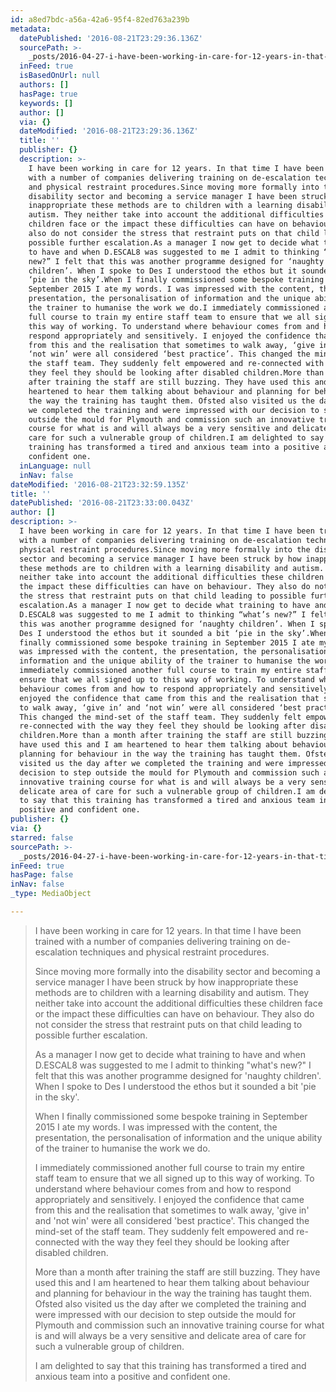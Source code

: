 ```yaml
---
id: a8ed7bdc-a56a-42a6-95f4-82ed763a239b
metadata:
  datePublished: '2016-08-21T23:29:36.136Z'
  sourcePath: >-
    _posts/2016-04-27-i-have-been-working-in-care-for-12-years-in-that-time-i-hav.md
  inFeed: true
  isBasedOnUrl: null
  authors: []
  hasPage: true
  keywords: []
  author: []
  via: {}
  dateModified: '2016-08-21T23:29:36.136Z'
  title: ''
  publisher: {}
  description: >-
    I have been working in care for 12 years. In that time I have been trained
    with a number of companies delivering training on de-escalation techniques
    and physical restraint procedures.Since moving more formally into the
    disability sector and becoming a service manager I have been struck by how
    inappropriate these methods are to children with a learning disability and
    autism. They neither take into account the additional difficulties these
    children face or the impact these difficulties can have on behaviour. They
    also do not consider the stress that restraint puts on that child leading to
    possible further escalation.As a manager I now get to decide what training
    to have and when D.ESCAL8 was suggested to me I admit to thinking “what’s
    new?” I felt that this was another programme designed for ‘naughty
    children’. When I spoke to Des I understood the ethos but it sounded a bit
    ‘pie in the sky’.When I finally commissioned some bespoke training in
    September 2015 I ate my words. I was impressed with the content, the
    presentation, the personalisation of information and the unique ability of
    the trainer to humanise the work we do.I immediately commissioned another
    full course to train my entire staff team to ensure that we all signed up to
    this way of working. To understand where behaviour comes from and how to
    respond appropriately and sensitively. I enjoyed the confidence that came
    from this and the realisation that sometimes to walk away, ‘give in’ and
    ‘not win’ were all considered ‘best practice’. This changed the mind-set of
    the staff team. They suddenly felt empowered and re-connected with the way
    they feel they should be looking after disabled children.More than a month
    after training the staff are still buzzing. They have used this and I am
    heartened to hear them talking about behaviour and planning for behaviour in
    the way the training has taught them. Ofsted also visited us the day after
    we completed the training and were impressed with our decision to step
    outside the mould for Plymouth and commission such an innovative training
    course for what is and will always be a very sensitive and delicate area of
    care for such a vulnerable group of children.I am delighted to say that this
    training has transformed a tired and anxious team into a positive and
    confident one.
  inLanguage: null
  inNav: false
dateModified: '2016-08-21T23:32:59.135Z'
title: ''
datePublished: '2016-08-21T23:33:00.043Z'
author: []
description: >-
  I have been working in care for 12 years. In that time I have been trained
  with a number of companies delivering training on de-escalation techniques and
  physical restraint procedures.Since moving more formally into the disability
  sector and becoming a service manager I have been struck by how inappropriate
  these methods are to children with a learning disability and autism. They
  neither take into account the additional difficulties these children face or
  the impact these difficulties can have on behaviour. They also do not consider
  the stress that restraint puts on that child leading to possible further
  escalation.As a manager I now get to decide what training to have and when
  D.ESCAL8 was suggested to me I admit to thinking “what’s new?” I felt that
  this was another programme designed for ‘naughty children’. When I spoke to
  Des I understood the ethos but it sounded a bit ‘pie in the sky’.When I
  finally commissioned some bespoke training in September 2015 I ate my words. I
  was impressed with the content, the presentation, the personalisation of
  information and the unique ability of the trainer to humanise the work we do.I
  immediately commissioned another full course to train my entire staff team to
  ensure that we all signed up to this way of working. To understand where
  behaviour comes from and how to respond appropriately and sensitively. I
  enjoyed the confidence that came from this and the realisation that sometimes
  to walk away, ‘give in’ and ‘not win’ were all considered ‘best practice’.
  This changed the mind-set of the staff team. They suddenly felt empowered and
  re-connected with the way they feel they should be looking after disabled
  children.More than a month after training the staff are still buzzing. They
  have used this and I am heartened to hear them talking about behaviour and
  planning for behaviour in the way the training has taught them. Ofsted also
  visited us the day after we completed the training and were impressed with our
  decision to step outside the mould for Plymouth and commission such an
  innovative training course for what is and will always be a very sensitive and
  delicate area of care for such a vulnerable group of children.I am delighted
  to say that this training has transformed a tired and anxious team into a
  positive and confident one. 
publisher: {}
via: {}
starred: false
sourcePath: >-
  _posts/2016-04-27-i-have-been-working-in-care-for-12-years-in-that-time-i-hav.md
inFeed: true
hasPage: false
inNav: false
_type: MediaObject

---
```

> I have been working in care for 12 years. In that time I have been trained with a number of companies delivering training on de-escalation techniques and physical restraint procedures.
> 
> Since moving more formally into the disability sector and becoming a service manager I have been struck by how inappropriate these methods are to children with a learning disability and autism. They neither take into account the additional difficulties these children face or the impact these difficulties can have on behaviour. They also do not consider the stress that restraint puts on that child leading to possible further escalation.
> 
> As a manager I now get to decide what training to have and when D.ESCAL8 was suggested to me I admit to thinking "what's new?" I felt that this was another programme designed for 'naughty children'. When I spoke to Des I understood the ethos but it sounded a bit 'pie in the sky'.
> 
> When I finally commissioned some bespoke training in September 2015 I ate my words. I was impressed with the content, the presentation, the personalisation of information and the unique ability of the trainer to humanise the work we do.
> 
> I immediately commissioned another full course to train my entire staff team to ensure that we all signed up to this way of working. To understand where behaviour comes from and how to respond appropriately and sensitively. I enjoyed the confidence that came from this and the realisation that sometimes to walk away, 'give in' and 'not win' were all considered 'best practice'. This changed the mind-set of the staff team. They suddenly felt empowered and re-connected with the way they feel they should be looking after disabled children.
> 
> More than a month after training the staff are still buzzing. They have used this and I am heartened to hear them talking about behaviour and planning for behaviour in the way the training has taught them. Ofsted also visited us the day after we completed the training and were impressed with our decision to step outside the mould for Plymouth and commission such an innovative training course for what is and will always be a very sensitive and delicate area of care for such a vulnerable group of children.
> 
> I am delighted to say that this training has transformed a tired and anxious team into a positive and confident one.